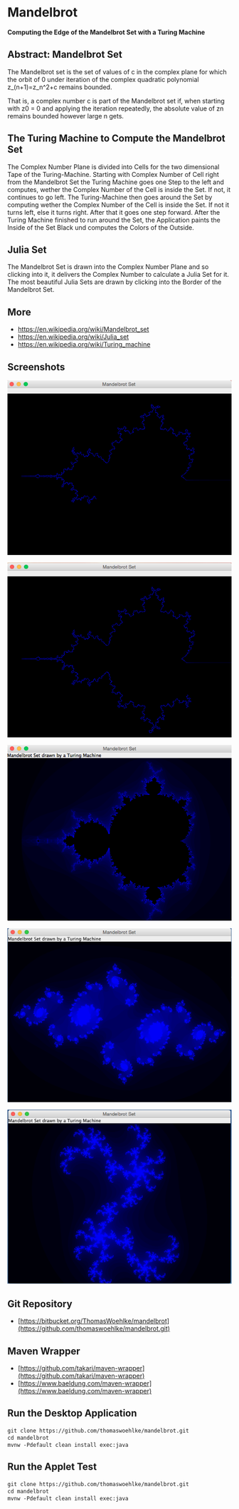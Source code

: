 # Mandelbrot

**Computing the Edge of the Mandelbrot Set with a Turing Machine**

## Abstract: Mandelbrot Set

The Mandelbrot set is the set of values of c in the complex plane for which the orbit of 0 
under iteration of the complex quadratic polynomial z_(n+1)=z_n^2+c remains bounded.

That is, a complex number c is part of the Mandelbrot set if, when starting with z0 = 0 
and applying the iteration repeatedly, the absolute value of zn remains bounded 
however large n gets. 

## The Turing Machine to Compute the Mandelbrot Set
The Complex Number Plane is divided into Cells for the two dimensional Tape of the Turing-Machine.
Starting with Complex Number of Cell right from the Mandelbrot Set the Turing Machine goes one Step to the left and computes, wether the Complex Number of the Cell is inside the Set. If not, it continues to go left.
The Turing-Machine then goes around the Set by computing wether the Complex Number of the Cell is inside the Set. If not it turns left, else it turns right. After that it goes one step forward.
After the Turing Machine finished to run around the Set, the Application paints the Inside of the Set Black und computes the Colors of the Outside.

## Julia Set
The Mandelbrot Set is drawn into the Complex Number Plane and so clicking into it, it delivers the Complex Number to calculate a Julia Set for it.
The most beautiful Julia Sets are drawn by clicking into the Border of the Mandelbrot Set.

## More

* https://en.wikipedia.org/wiki/Mandelbrot_set
* https://en.wikipedia.org/wiki/Julia_set
* https://en.wikipedia.org/wiki/Turing_machine

## Screenshots

![Running around the Edge of the Mandelbrot Set](etc/img/screen01.png)

![Running around the Edge of the Mandelbrot Set](etc/img/screen02.png)

![Computing the Area outside the Mandelbrot Set](etc/img/screen03.png)

![Clicked somewhere on the Edge of Mandelbrot Set: The Julia Set](etc/img/julia01.png)

![Clicked on another Point on the Edge of Mandelbrot Set: The Julia Set](etc/img/julia02.png)


Git Repository
--------------
* [https://bitbucket.org/ThomasWoehlke/mandelbrot](https://github.com/thomaswoehlke/mandelbrot.git)


Maven Wrapper
-------------
* [https://github.com/takari/maven-wrapper](https://github.com/takari/maven-wrapper) 
* [https://www.baeldung.com/maven-wrapper](https://www.baeldung.com/maven-wrapper) 

Run the Desktop Application
---------------------------

```
git clone https://github.com/thomaswoehlke/mandelbrot.git
cd mandelbrot
mvnw -Pdefault clean install exec:java
```

Run the Applet Test
-------------------
```
git clone https://github.com/thomaswoehlke/mandelbrot.git
cd mandelbrot
mvnw -Pdefault clean install exec:java
```

